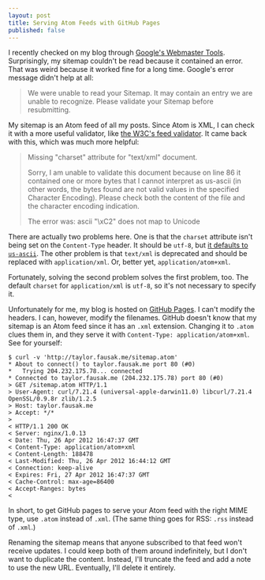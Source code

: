 ```yaml
---
layout: post
title: Serving Atom Feeds with GitHub Pages
published: false
---
```


I recently checked on my blog through [Google's Webmaster Tools][1].
Surprisingly, my sitemap couldn't be read because it contained an
error. That was weird because it worked fine for a long time.
Google's error message didn't help at all:

> We were unable to read your Sitemap. It may contain an entry we are
> unable to recognize. Please validate your Sitemap before resubmitting.

My sitemap is an Atom feed of all my posts. Since Atom is XML, I
can check it with a more useful validator, like [the W3C's feed
validator][2]. It came back with this, which was much more helpful:

> Missing "charset" attribute for "text/xml" document.
>
> Sorry, I am unable to validate this document because on line 86 it
> contained one or more bytes that I cannot interpret as us-ascii (in
> other words, the bytes found are not valid values in the specified
> Character Encoding). Please check both the content of the file and
> the character encoding indication.
>
> The error was: ascii "\xC2" does not map to Unicode

There are actually two problems here. One is that the `charset`
attribute isn't being set on the `Content-Type` header. It should
be `utf-8`, but [it defaults to `us-ascii`][3]. The other problem
is that `text/xml` is deprecated and should be replaced with
`application/xml`. Or, better yet, `application/atom+xml`.

Fortunately, solving the second problem solves the first problem,
too. The default `charset` for `application/xml` is `utf-8`, so
it's not necessary to specify it.

Unfortunately for me, my blog is hosted on [GitHub Pages][4]. I
can't modify the headers. I can, however, modify the filenames.
GitHub doesn't know that my sitemap is an Atom feed since it has
an `.xml` extension. Changing it to `.atom` clues them in, and they
serve it with `Content-Type: application/atom+xml`. See for yourself:

    $ curl -v 'http://taylor.fausak.me/sitemap.atom'
    * About to connect() to taylor.fausak.me port 80 (#0)
    *   Trying 204.232.175.78... connected
    * Connected to taylor.fausak.me (204.232.175.78) port 80 (#0)
    > GET /sitemap.atom HTTP/1.1
    > User-Agent: curl/7.21.4 (universal-apple-darwin11.0) libcurl/7.21.4 OpenSSL/0.9.8r zlib/1.2.5
    > Host: taylor.fausak.me
    > Accept: */*
    > 
    < HTTP/1.1 200 OK
    < Server: nginx/1.0.13
    < Date: Thu, 26 Apr 2012 16:47:37 GMT
    < Content-Type: application/atom+xml
    < Content-Length: 188478
    < Last-Modified: Thu, 26 Apr 2012 16:44:12 GMT
    < Connection: keep-alive
    < Expires: Fri, 27 Apr 2012 16:47:37 GMT
    < Cache-Control: max-age=86400
    < Accept-Ranges: bytes
    < 

In short, to get GitHub pages to serve your Atom feed with the right
MIME type, use `.atom` instead of `.xml`. (The same thing goes for
RSS: `.rss` instead of `.xml`.)

Renaming the sitemap means that anyone subscribed to that feed won't
receive updates. I could keep both of them around indefinitely, but
I don't want to duplicate the content. Instead, I'll truncate the
feed and add a note to use the new URL. Eventually, I'll delete it
entirely.

[1]: https://www.google.com/webmasters/tools/
[2]: http://validator.w3.org/feed/
[3]: http://annevankesteren.nl/2005/03/text-xml
[4]: http://pages.github.com/

